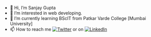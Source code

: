 - 👋 Hi, I’m Sanjay Gupta
- 👀 I’m interested in web developing.
- 🌱 I’m currently learning BScIT from Patkar Varde College [Mumbai University]
- 📫 How to reach me [![Twitter][1.2]][1] or on [![LinkedIn][3.2]][3]



[1.2]: http://i.imgur.com/wWzX9uB.png (twitter icon without padding)
[3.2]: https://raw.githubusercontent.com/MartinHeinz/MartinHeinz/master/linkedin-3-16.png (LinkedIn icon without padding)



[1]: https://twitter.com/Sunjoy_18?t=dFvE2-YijMLm2Rv6Q6E5Dw&s=09
[3]: https://www.linkedin.com/in/sanjay-gupta-392a82223

<!---
sunjoy18/sunjoy18 is a ✨ special ✨ repository because its `README.md` (this file) appears on your GitHub profile.
You can click the Preview link to take a look at your changes.
--->
